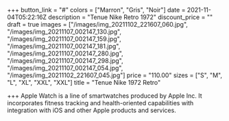 +++
button_link = "#"
colors = ["Marron", "Gris", "Noir"]
date = 2021-11-04T05:22:16Z
description = "Tenue Nike Retro 1972"
discount_price = ""
draft = true
images = ["/images/img_20211102_221607_060.jpg", "/images/img_20211107_002147_130.jpg", "/images/img_20211107_002147_159.jpg", "/images/img_20211107_002147_181.jpg", "/images/img_20211107_002147_280.jpg", "/images/img_20211107_002147_298.jpg", "/images/img_20211107_002147_054.jpg", "/images/img_20211102_221607_045.jpg"]
price = "110.00"
sizes = ["S", "M", "L", "XL", "XXL", "XXL"]
title = "Tenue Nike 1972 Retro"

+++
Apple Watch is a line of smartwatches produced by Apple Inc. It incorporates fitness tracking and health-oriented capabilities with integration with iOS and other Apple products and services.